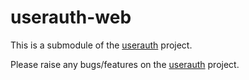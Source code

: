 # userauth-web

This is a submodule of the [userauth](https://github.com/impress-dev/userauth) project.

Please raise any bugs/features on the [userauth](https://github.com/impress-dev/userauth) project.
